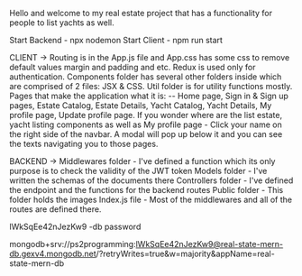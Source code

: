 Hello and welcome to my real estate project that has a functionality for people to list yachts as well.

Start Backend - npx nodemon
Start Client - npm run start

CLIENT ->
Routing is in the App.js file and App.css has some css to remove default values margin and padding and etc.
Redux is used only for authentication.
Components folder has several other folders inside which are comprised of 2 files: JSX & CSS.
Util folder is for utility functions mostly.
Pages that make the application what it is: -- Home page, Sign in & Sign up pages, Estate Catalog, Estate Details, Yacht Catalog, Yacht Details, My profile page, Update profile page.
If you wonder where are the list estate, yacht listing components as well as My profile page - Click your name on the right side of the navbar. A modal will pop up below it and you can see the texts navigating you to those pages.


BACKEND ->
Middlewares folder - I've defined a function which its only purpose is to check the validity of the JWT token
Models folder - I've written the schemas of the documents there
Controllers folder - I've defined the endpoint and the functions for the backend routes
Public folder - This folder holds the images 
Index.js file - Most of the middlewares and all of the routes are defined there.


lWkSqEe42nJezKw9 -db password

mongodb+srv://ps2programming:lWkSqEe42nJezKw9@real-state-mern-db.gexv4.mongodb.net/?retryWrites=true&w=majority&appName=real-state-mern-db
